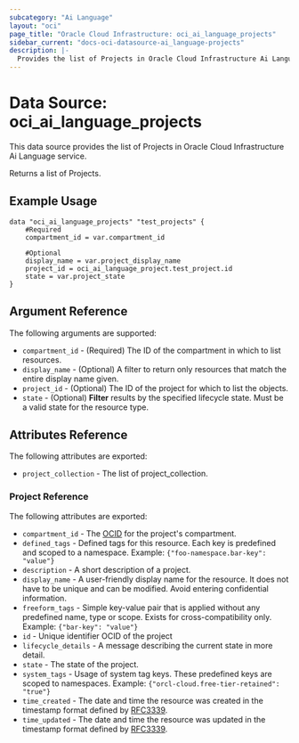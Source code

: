 ```yaml
---
subcategory: "Ai Language"
layout: "oci"
page_title: "Oracle Cloud Infrastructure: oci_ai_language_projects"
sidebar_current: "docs-oci-datasource-ai_language-projects"
description: |-
  Provides the list of Projects in Oracle Cloud Infrastructure Ai Language service
---
```


# Data Source: oci_ai_language_projects
This data source provides the list of Projects in Oracle Cloud Infrastructure Ai Language service.

Returns a list of  Projects.


## Example Usage

```hcl
data "oci_ai_language_projects" "test_projects" {
	#Required
	compartment_id = var.compartment_id

	#Optional
	display_name = var.project_display_name
	project_id = oci_ai_language_project.test_project.id
	state = var.project_state
}
```

## Argument Reference

The following arguments are supported:

* `compartment_id` - (Required) The ID of the compartment in which to list resources.
* `display_name` - (Optional) A filter to return only resources that match the entire display name given.
* `project_id` - (Optional) The ID of the project for which to list the objects.
* `state` - (Optional) <b>Filter</b> results by the specified lifecycle state. Must be a valid state for the resource type. 


## Attributes Reference

The following attributes are exported:

* `project_collection` - The list of project_collection.

### Project Reference

The following attributes are exported:

* `compartment_id` - The [OCID](https://docs.cloud.oracle.com/iaas/Content/General/Concepts/identifiers.htm)  for the project's compartment.
* `defined_tags` - Defined tags for this resource. Each key is predefined and scoped to a namespace. Example: `{"foo-namespace.bar-key": "value"}` 
* `description` - A short description of a project.
* `display_name` - A user-friendly display name for the resource. It does not have to be unique and can be modified. Avoid entering confidential information.
* `freeform_tags` - Simple key-value pair that is applied without any predefined name, type or scope. Exists for cross-compatibility only. Example: `{"bar-key": "value"}` 
* `id` - Unique identifier OCID of the project
* `lifecycle_details` - A message describing the current state in more detail.
* `state` - The state of the project.
* `system_tags` - Usage of system tag keys. These predefined keys are scoped to namespaces. Example: `{"orcl-cloud.free-tier-retained": "true"}` 
* `time_created` - The date and time the resource was created in the timestamp format defined by [RFC3339](https://tools.ietf.org/html/rfc3339).
* `time_updated` - The date and time the resource was updated in the timestamp format defined by [RFC3339](https://tools.ietf.org/html/rfc3339).

